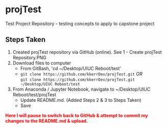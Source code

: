 # projTest
Test Project Repository - testing concepts to apply to capstone project

## Steps Taken
1. Created projTest repository via GitHub (online). See 1 - Create projTest Repository.PNG
1. Download files to computer
    - From GitBash, 'cd ~/Desktop/UIUC Reboot/test'
    - `git clone https://github.com/kkerrDev/projTest.git` _OR_<br>`git clone https://github.com/kkerrDev/projTest.git ~/Desktop/UIUC Reboot/test`
1. From Anaconda / Jupyter Notebook, navigate to ~/Desktop/UIUC Reboot/test/projTest
    - Update README.md.  (Added Steps 2 & 3 to Steps Taken)
    - Save
    

<span style="color:red"><b>Here I will pause to switch back to GitHub & attempt to commit my changes to the README.md & upload.</b></span>

